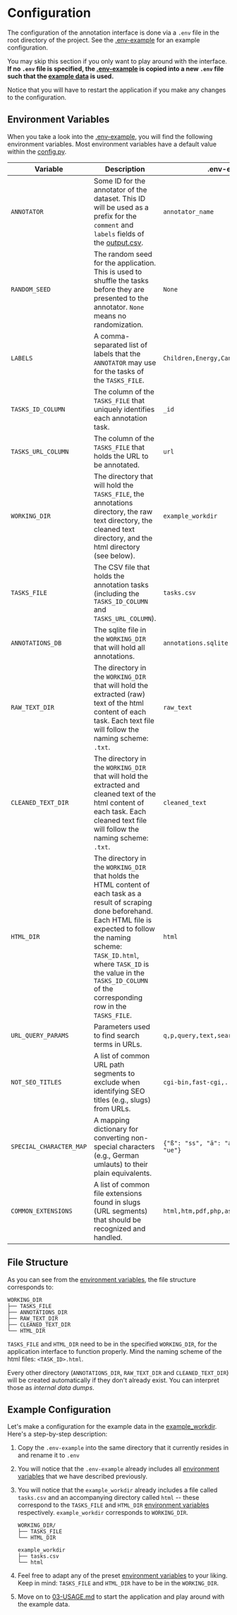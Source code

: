 # Configuration
The configuration of the annotation interface is done via a `.env` file in the root directory of the project. See the [.env-example](../.env-example) for an example configuration.

You may skip this section if you only want to play around with the interface. **If no `.env` file is specified, the [.env-example](../.env-example) is copied into a new `.env` file such that the [example data](../example_workdir) is used.**

Notice that you will have to restart the application if you make any changes to the configuration.

## Environment Variables
When you take a look into the [.env-example](../.env-example), you will find the following environment variables. Most environment variables have a default value within the [config.py](../src/utils/config.py).


| Variable              | Description                                                                                                                                                                         | .env-example               |
|-----------------------|-------------------------------------------------------------------------------------------------------------------------------------------------------------------------------------|----------------------------|
| `ANNOTATOR`        | Some ID for the annotator of the dataset. This ID will be used as a prefix for the `comment` and `labels` fields of the [output.csv](03-USAGE.md).                                    | `annotator_name`         |
| `RANDOM_SEED`      | The random seed for the application. This is used to shuffle the tasks before they are presented to the annotator. `None` means no randomization.                                                                    | `None`                       |
| `LABELS`              | A comma-separated list of labels that the `ANNOTATOR` may use for the tasks of the `TASKS_FILE`.                                                                                     | `Children,Energy,Cannabis` |
| `TASKS_ID_COLUMN`     | The column of the `TASKS_FILE` that uniquely identifies each annotation task.                                                                                                        | `_id`                      |
| `TASKS_URL_COLUMN`    | The column of the `TASKS_FILE` that holds the URL to be annotated.                                                                                                                   | `url`                      |
| `WORKING_DIR`         | The directory that will hold the `TASKS_FILE`, the annotations directory, the raw text directory, the cleaned text directory, and the html directory (see below).                                 | `example_workdir`          |
| `TASKS_FILE`          | The CSV file that holds the annotation tasks (including the `TASKS_ID_COLUMN` and `TASKS_URL_COLUMN`).                                                                                | `tasks.csv`                |
| `ANNOTATIONS_DB`      | The sqlite file in the `WORKING_DIR` that will hold all annotations.                                                                                                                 | `annotations.sqlite`       |
| `RAW_TEXT_DIR`        | The directory in the `WORKING_DIR` that will hold the extracted (raw) text of the html content of each task. Each text file will follow the naming scheme: `.txt`.                    | `raw_text`                 |
| `CLEANED_TEXT_DIR`    | The directory in the `WORKING_DIR` that will hold the extracted and cleaned text of the html content of each task. Each cleaned text file will follow the naming scheme: `.txt`.      | `cleaned_text`             |
| `HTML_DIR`            | The directory in the `WORKING_DIR` that holds the HTML content of each task as a result of scraping done beforehand. Each HTML file is expected to follow the naming scheme: `TASK_ID.html`, where `TASK_ID` is the value in the `TASKS_ID_COLUMN` of the corresponding row in the `TASKS_FILE`. | `html`                     |
| `URL_QUERY_PARAMS`    | Parameters used to find search terms in URLs.                                                                                                                                       | `q,p,query,text,search_query,search,psg` |
| `NOT_SEO_TITLES`      | A list of common URL path segments to exclude when identifying SEO titles (e.g., slugs) from URLs.                                                                                   | `cgi-bin,fast-cgi,...,login,tv-sender`   |
| `SPECIAL_CHARACTER_MAP` | A mapping dictionary for converting non-special characters (e.g., German umlauts) to their plain equivalents.                                                                     | `{"ß": "ss", "ä": "ae", "ö": "oe", "ü": "ue"}` |
| `COMMON_EXTENSIONS`   | A list of common file extensions found in slugs (URL segments) that should be recognized and handled.                                                                                | `html,htm,pdf,php,aspx,asp,php` |

## File Structure
As you can see from the [environment variables](02-CONFIGURATION#environment-variables), the file structure corresponds to:

```
WORKING_DIR
├── TASKS_FILE
├── ANNOTATIONS_DIR
├── RAW_TEXT_DIR
├── CLEANED_TEXT_DIR
└── HTML_DIR
```

`TASKS_FILE` and `HTML_DIR` need to be in the specified `WORKING_DIR`, for the application interface to function properly. Mind the naming scheme of the html files: `<TASK_ID>.html`.

Every other directory (`ANNOTATIONS_DIR`, `RAW_TEXT_DIR` and `CLEANED_TEXT_DIR`) will be created automatically if they don't already exist. You can interpret those as *internal data dumps*.

## Example Configuration
Let's make a configuration for the example data in the [example_workdir](../example_workdir/). Here's a step-by-step description:

1. Copy the `.env-example` into the same directory that it currently resides in and rename it to `.env`

2. You will notice that the `.env-example` already includes all [environment variables](02-CONFIGURATION#environment-variables) that we have described previously.

3. You will notice that the `example_workdir` already includes a file called `tasks.csv` and an accompanying directory called `html` -- these correspond to the `TASKS_FILE` and `HTML_DIR` [environment variables](02-CONFIGURATION#environment-variables) respectively. `example_workdir` corresponds to `WORKING_DIR`.

    ```
    WORKING_DIR/
    ├── TASKS_FILE
    └── HTML_DIR
    ```

    ```
    example_workdir
    ├── tasks.csv
    └── html
    ```

4. Feel free to adapt any of the preset [environment variables](02-CONFIGURATION#environment-variables) to your liking. Keep in mind: `TASKS_FILE` and `HTML_DIR` have to be in the `WORKING_DIR`.

5. Move on to [03-USAGE.md](03-USAGE.md) to start the application and play around with the example data.
